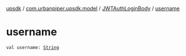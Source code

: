 [upsdk](../../index.md) / [com.urbanpiper.upsdk.model](../index.md) / [JWTAuthLoginBody](index.md) / [username](./username.md)

# username

`val username: `[`String`](https://kotlinlang.org/api/latest/jvm/stdlib/kotlin/-string/index.html)